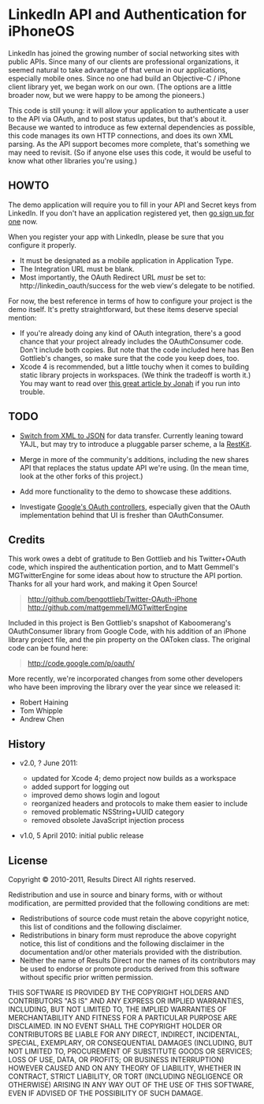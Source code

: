 LinkedIn API and Authentication for iPhoneOS
==========

LinkedIn has joined the growing number of social networking sites with public APIs. Since many of our clients are professional organizations, it seemed natural to take advantage of that venue in our applications, especially mobile ones. Since no one had build an Objective-C / iPhone client library yet, we began work on our own. (The options are a little broader now, but we were happy to be among the pioneers.)

This code is still young: it will allow your application to authenticate a user to the API via OAuth, and to post status updates, but that's about it. Because we wanted to introduce as few external dependencies as possible, this code manages its own HTTP connections, and does its own XML parsing. As the API support becomes more complete, that's something we may need to revisit. (So if anyone else uses this code, it would be useful to know what other libraries you're using.)


HOWTO
-----

The demo application will require you to fill in your API and Secret keys from LinkedIn. If you don't have an application registered yet, then [go sign up for one](https://www.linkedin.com/secure/developer) now.

When you register your app with LinkedIn, please be sure that you configure it properly.

  * It must be designated as a mobile application in Application Type.
  * The Integration URL must be blank.
  * Most importantly, the OAuth Redirect URL *must* be set to: http://linkedin_oauth/success for the web view's delegate to be notified.

For now, the best reference in terms of how to configure your project is the demo itself. It's pretty straightforward, but these items deserve special mention:

  * If you're already doing any kind of OAuth integration, there's a good chance that your project already includes the OAuthConsumer code. Don't include both copies. But note that the code included here has Ben Gottlieb's changes, so make sure that the code you keep does, too.
  * Xcode 4 is recommended, but a little touchy when it comes to building static library projects in workspaces. (We think the tradeoff is worth it.) You may want to read over [this great article by Jonah](http://blog.carbonfive.com/2011/04/04/using-open-source-static-libraries-in-xcode-4/) if you run into trouble.


TODO
-----
  
  * [Switch from XML to JSON](http://developer.linkedin.com/community/apis/blog/2010/10/25/api-requests-with-json) for data transfer. Currently leaning toward YAJL, but may try to introduce a pluggable parser scheme, a la [RestKit](https://github.com/twotoasters/RestKit).

  * Merge in more of the community's additions, including the new shares API that replaces the status update API we're using. (In the mean time, look at the other forks of this project.)
  
  * Add more functionality to the demo to showcase these additions.
  
  * Investigate [Google's OAuth controllers](http://code.google.com/p/gtm-oauth/), especially given that the OAuth implementation behind that UI is fresher than OAuthConsumer.


Credits
-----

This work owes a debt of gratitude to Ben Gottlieb and his Twitter+OAuth code, which inspired the authentication portion, and to Matt Gemmell's MGTwitterEngine for some ideas about how to structure the API portion. Thanks for all your hard work, and making it Open Source!
> http://github.com/bengottlieb/Twitter-OAuth-iPhone
> http://github.com/mattgemmell/MGTwitterEngine

Included in this project is Ben Gottlieb's snapshot of Kaboomerang's OAuthConsumer library from Google Code, with his addition of an iPhone library project file, and the pin property on the OAToken class. The original code can be found here:
> http://code.google.com/p/oauth/

More recently, we're incorporated changes from some other developers who have been improving the library over the year since we released it:

  * Robert Haining
  * Tom Whipple
  * Andrew Chen


History
-----

- v2.0, ? June 2011:
  - updated for Xcode 4; demo project now builds as a workspace
  - added support for logging out
  - improved demo shows login and logout
  - reorganized headers and protocols to make them easier to include
  - removed problematic NSString+UUID category
  - removed obsolete JavaScript injection process

- v1.0, 5 April 2010: initial public release


License
-----

Copyright &copy; 2010-2011, Results Direct
All rights reserved.

Redistribution and use in source and binary forms, with or without modification, are permitted provided that the following conditions are met:

  * Redistributions of source code must retain the above copyright notice, this list of conditions and the following disclaimer.
  * Redistributions in binary form must reproduce the above copyright notice, this list of conditions and the following disclaimer in the documentation and/or other materials provided with the distribution.
  * Neither the name of Results Direct nor the names of its contributors may be used to endorse or promote products derived from this software without specific prior written permission.

THIS SOFTWARE IS PROVIDED BY THE COPYRIGHT HOLDERS AND CONTRIBUTORS "AS IS" AND ANY EXPRESS OR IMPLIED WARRANTIES, INCLUDING, BUT NOT LIMITED TO, THE IMPLIED WARRANTIES OF MERCHANTABILITY AND FITNESS FOR A PARTICULAR PURPOSE ARE DISCLAIMED. IN NO EVENT SHALL THE COPYRIGHT HOLDER OR CONTRIBUTORS BE LIABLE FOR ANY DIRECT, INDIRECT, INCIDENTAL, SPECIAL, EXEMPLARY, OR CONSEQUENTIAL DAMAGES (INCLUDING, BUT NOT LIMITED TO, PROCUREMENT OF SUBSTITUTE GOODS OR SERVICES; LOSS OF USE, DATA, OR PROFITS; OR BUSINESS INTERRUPTION) HOWEVER CAUSED AND ON ANY THEORY OF LIABILITY, WHETHER IN CONTRACT, STRICT LIABILITY, OR TORT (INCLUDING NEGLIGENCE OR OTHERWISE) ARISING IN ANY WAY OUT OF THE USE OF THIS SOFTWARE, EVEN IF ADVISED OF THE POSSIBILITY OF SUCH DAMAGE.
